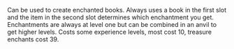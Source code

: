 Can be used to create enchanted books. Always uses a book in the first slot and the item in the second slot determines which enchantment you get. Enchantments are always at level one but can be combined in an anvil to get higher levels. Costs some experience levels, most cost 10, treasure enchants cost 39.